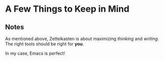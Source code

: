 # A Few Things to Keep in Mind



## Notes

As mentioned above, Zettelkasten is about maximizing _thinking_ and _writing_. The right tools should be right for **you**.

In my case, Emacs is perfect!
